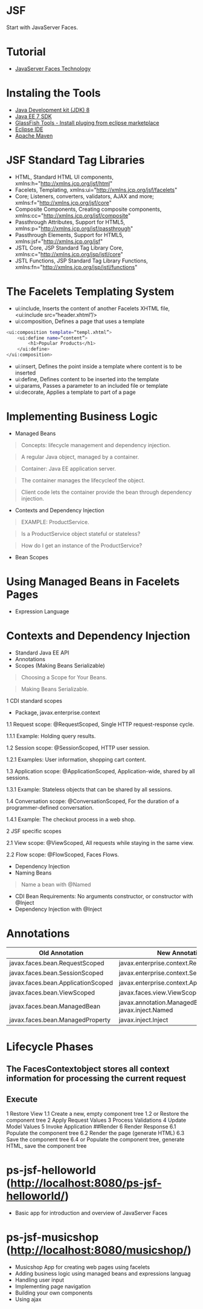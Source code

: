 # JSF
Start with JavaServer Faces.

# Tutorial
- [JavaServer Faces Technology](http://www.oracle.com/technetwork/java/javaee/javaserverfaces-139869.html) 

# Instaling the Tools
- [Java Development kit (JDK) 8](http://www.oracle.com/technetwork/java/javase/downloads/index.html)
- [Java EE 7 SDK](http://www.oracle.com/technetwork/java/javaee/downloads/index.html)
- [GlassFish Tools - Install pluging from eclipse marketplace](https://marketplace.eclipse.org/content/glassfish-tools) 
- [Eclipse IDE](http://www.eclipse.org/downloads/packages/eclipse-ide-java-ee-developers/keplersr2)
- [Apache Maven](https://maven.apache.org/download.cgi)

# JSF Standard Tag Libraries
- HTML, Standard HTML UI components, xmlns:h="http://xmlns.jcp.org/jsf/html"
- Facelets, Templating, xmlns:ui="http://xmlns.jcp.org/jsf/facelets"
- Core; Listeners, converters, validators, AJAX and more; xmlns:f="http://xmlns.jcp.org/jsf/core"
- Composite Components, Creating composite components, xmlns:cc="http://xmlns.jcp.org/jsf/composite"
- Passthrough Attributes, Support for HTML5, xmlns:p="http://xmlns.jcp.org/jsf/passthrough"
- Passthrough Elements, Support for HTML5, xmlns:jsf="http://xmlns.jcp.org/jsf"
- JSTL Core, JSP Standard Tag Library Core, xmlns:c="http://xmlns.jcp.org/jsp/jstl/core"
- JSTL Functions, JSP Standard Tag Library Functions, xmlns:fn="http://xmlns.jcp.org/jsp/jstl/functions"

# The Facelets Templating System
- ui:include, Inserts the content of another Facelets XHTML file, <ui:include src=“header.xhtml”/>
- ui:composition, Defines a page that uses a template 
```bash
<ui:composition template=“templ.xhtml”>
	<ui:define name=“content”>
		<h1>Popular Products</h1>
	</ui:define>
</ui:composition>
```
- ui:insert, Defines the point inside a template where content is to be inserted
- ui:define, Defines content to be inserted into the template
- ui:params, Passes a parameter to an included file or template
- ui:decorate, Applies a template to part of a page

# Implementing Business Logic
- Managed Beans
> Concepts: lifecycle management and dependency injection.

> A regular Java object, managed by a container.

> Container: Java EE application server.

> The container manages the lifecycleof the object.

> Client code lets the container provide the bean through dependency injection.

- Contexts and Dependency Injection
> EXAMPLE: ProductService.

> Is a ProductService object stateful or stateless?

> How do I get an instance of the ProductService?

- Bean Scopes

# Using Managed Beans in Facelets Pages
- Expression Language

# Contexts and Dependency Injection
- Standard Java EE API
- Annotations
- Scopes (Making Beans Serializable)
> Choosing a Scope for Your Beans.

> Making Beans Serializable.

1 CDI standard scopes
- Package, javax.enterprise.context

1.1 Request scope: @RequestScoped, Single HTTP request-response cycle.

1.1.1 Example: Holding query results.

1.2 Session scope: @SessionScoped, HTTP user session. 

1.2.1 Examples: User information, shopping cart content.

1.3 Application scope: @ApplicationScoped, Application-wide, shared by all sessions.

1.3.1 Example: Stateless objects that can be shared by all sessions.

1.4 Conversation scope: @ConversationScoped, For the duration of a programmer-defined conversation.

1.4.1 Example: The checkout process in a web shop. 

2 JSF specific scopes

2.1 View scope: @ViewScoped, All requests while staying in the same view.

2.2 Flow scope: @FlowScoped, Faces Flows.

- Dependency Injection
- Naming Beans
> Name a bean with @Named
- CDI Bean Requirements: No arguments constructor, or constructor with @Inject
- Dependency Injection with @Inject

# Annotations
| Old Annotation | New Annotation |
| -------------- | -------------- |
| javax.faces.bean.RequestScoped | javax.enterprise.context.RequestScoped |
| javax.faces.bean.SessionScoped | javax.enterprise.context.SessionScoped |
| javax.faces.bean.ApplicationScoped | javax.enterprise.context.ApplicationScoped |
| javax.faces.bean.ViewScoped | javax.faces.view.ViewScoped |
| javax.faces.bean.ManagedBean | javax.annotation.ManagedBean and javax.inject.Named |
| javax.faces.bean.ManagedProperty | javax.inject.Inject |

# Lifecycle Phases
## The FacesContextobject stores all context information for processing the current request
## Execute
1 Restore View
1.1 Create a new, empty component tree
1.2 or Restore the component tree
2 Apply Request Values
3 Process Validations
4 Update Model Values
5 Invoke Application
##Render
6 Render Response
6.1 Populate the component tree
6.2 Render the page (generate HTML) 
6.3 Save the component tree
6.4 or Populate the component tree, generate HTML, save the component tree

# ps-jsf-helloworld ([http://localhost:8080/ps-jsf-helloworld/](http://localhost:8080/ps-jsf-helloworld/))
- Basic app for introduction and overview of JavaServer Faces 
 
# ps-jsf-musicshop  ([http://localhost:8080/musicshop/](http://localhost:8080/musicshop/))
-  Musicshop App for creating web pages using facelets
- Adding business logic using managed beans and expressions languag
- Handling user input
- Implementing page navigation
- Building your own components
- Using ajax

